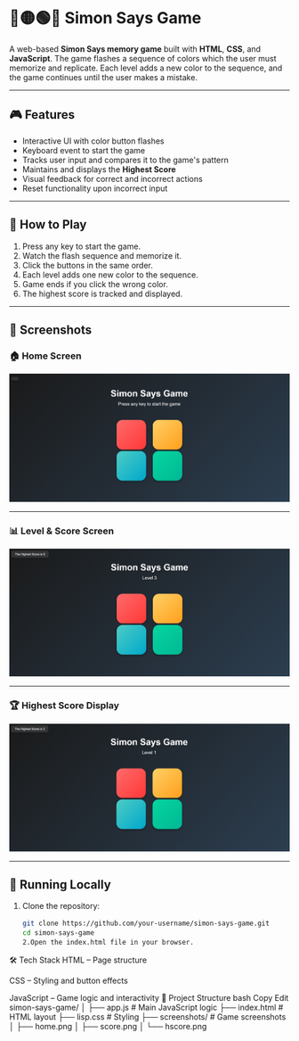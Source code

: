 # 🔴🟡🟢🔵 Simon Says Game

A web-based **Simon Says memory game** built with **HTML**, **CSS**, and **JavaScript**. The game flashes a sequence of colors which the user must memorize and replicate. Each level adds a new color to the sequence, and the game continues until the user makes a mistake.

---

## 🎮 Features

- Interactive UI with color button flashes
- Keyboard event to start the game
- Tracks user input and compares it to the game's pattern
- Maintains and displays the **Highest Score**
- Visual feedback for correct and incorrect actions
- Reset functionality upon incorrect input

---

## 🧠 How to Play

1. Press any key to start the game.
2. Watch the flash sequence and memorize it.
3. Click the buttons in the same order.
4. Each level adds one new color to the sequence.
5. Game ends if you click the wrong color.
6. The highest score is tracked and displayed.

---

## 📸 Screenshots

### 🏠 Home Screen

![Home Screen](screenshots/home.png)

---

### 📊 Level & Score Screen

![Score Screen](screenshots/score.png)

---

### 🏆 Highest Score Display

![Highest Score](screenshots/hscore.png)

---

## 🚀 Running Locally

1. Clone the repository:
   ```bash
   git clone https://github.com/your-username/simon-says-game.git
   cd simon-says-game
   2.Open the index.html file in your browser.
   ```

🛠️ Tech Stack
HTML – Page structure

CSS – Styling and button effects

JavaScript – Game logic and interactivity
📁 Project Structure
bash
Copy
Edit
simon-says-game/
│
├── app.js # Main JavaScript logic
├── index.html # HTML layout
├── lisp.css # Styling
├── screenshots/ # Game screenshots
│ ├── home.png
│ ├── score.png
│ └── hscore.png
